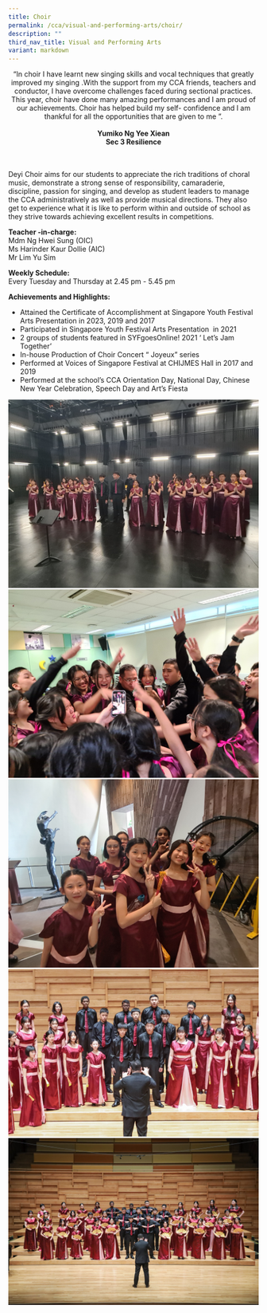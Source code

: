 ```yaml
---
title: Choir
permalink: /cca/visual-and-performing-arts/choir/
description: ""
third_nav_title: Visual and Performing Arts
variant: markdown
---
```

<center> “In choir I have learnt new singing skills and vocal techniques that greatly improved my
singing .With the support from my CCA friends, teachers and conductor, I have overcome
challenges faced during sectional practices. This year, choir have done many amazing
performances and I am proud of our achievements. Choir has helped build my self-
confidence and I am thankful for all the opportunities that are given to me ”.<br> <br>
<strong> Yumiko Ng Yee Xiean <br>
Sec 3 Resilience
<br><br><br></strong> </center>

Deyi Choir aims for our students to appreciate the rich traditions of choral music, demonstrate a strong sense of responsibility, camaraderie, discipline, passion for singing, and develop as student leaders to manage the CCA administratively as well as provide musical directions. They also get to experience what it is like to perform within and outside of school as they strive towards achieving excellent results in competitions.
  
**Teacher -in-charge:** <br>
Mdm Ng Hwei Sung (OIC) <br>
Ms Harinder Kaur Dollie (AIC) <br>
Mr Lim Yu Sim<br> 

**Weekly Schedule:** <br>
Every Tuesday and Thursday at 2.45 pm - 5.45 pm  
  
**Achievements and Highlights:**  
* Attained the Certificate of Accomplishment at Singapore Youth Festival Arts
Presentation in 2023, 2019 and 2017
* Participated in Singapore Youth Festival Arts Presentation&nbsp; in 2021
* 2 groups of students featured in SYFgoesOnline! 2021 ‘ Let’s Jam Together’
* In-house Production of Choir Concert “ Joyeux” series
* Performed at Voices of Singapore Festival at CHIJMES Hall in 2017 and 2019
* Performed at the school’s CCA Orientation Day, National Day, Chinese New Year Celebration, Speech Day and Art’s Fiesta

![](/images/CCA/Visual%20Perf%20Arts/Choir/image1.jpg)
![](/images/CCA/Visual%20Perf%20Arts/Choir/image2.jpg)
![](/images/CCA/Visual%20Perf%20Arts/Choir/image3.jpg)
![](/images/CCA/Visual%20Perf%20Arts/Choir/image4.jpg)
![](/images/CCA/Visual%20Perf%20Arts/Choir/image6.jpg)